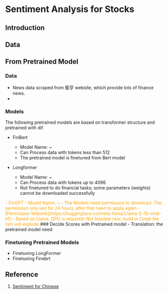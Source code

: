 # Sentiment Analysis for Stocks
## Introduction
## Data 
## From Pretrained Model
### Data
- News data scraped from 鉅亨 website, which provide lots of finance news.
- 
### Models
The following pretrained models are based on transformer structure and pretrained with dif
- FinBert
    - Model Name: ~ 
    - Can Process data with tokens less than 512
    - The pretrained model is finetuned from Bert model

- Longformer
    - Model Name: ~ 
    - Can Process data with tokens up to 4096
    - Not finetuned to do financial tasks; some parameters (weights) cannot be downloaded successfully 

<span style="color:orange">
- FinGPT
    - Model Name: ~
    - The Models need permission to download. The permission only last for 24 hours, after that need to apply again
    - [Permission Website](https://huggingface.co/meta-llama/Llama-2-7b-chat-hf)
    - Based on Llama, GPU is required: Not feasible now, build in Colab the ram will explode
</span>
### Decide Scores with Pretrained model
- Translation: the pretrained model need 

### Finetuning Pretrained Models
- Finetuning LongFormer
- Finetuning Finebrt


## Reference
1. [Sentiment for Chinese](https://arxiv.org/pdf/2306.14222.pdf)